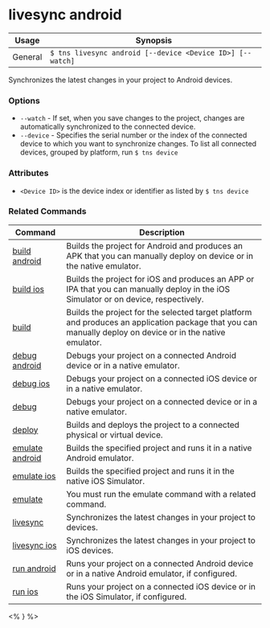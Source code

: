 livesync android
==========

Usage | Synopsis
------|-------
General | `$ tns livesync android [--device <Device ID>] [--watch]`

Synchronizes the latest changes in your project to Android devices. 

### Options
* `--watch` - If set, when you save changes to the project, changes are automatically synchronized to the connected device.
* `--device` - Specifies the serial number or the index of the connected device to which you want to synchronize changes. To list all connected devices, grouped by platform, run `$ tns device`

### Attributes
* `<Device ID>` is the device index or identifier as listed by `$ tns device`

### Related Commands

Command | Description
----------|----------
[build android](build-android.html) | Builds the project for Android and produces an APK that you can manually deploy on device or in the native emulator.
[build ios](build-ios.html) | Builds the project for iOS and produces an APP or IPA that you can manually deploy in the iOS Simulator or on device, respectively.
[build](build.html) | Builds the project for the selected target platform and produces an application package that you can manually deploy on device or in the native emulator.
[debug android](debug-android.html) | Debugs your project on a connected Android device or in a native emulator.
[debug ios](debug-ios.html) | Debugs your project on a connected iOS device or in a native emulator.
[debug](debug.html) | Debugs your project on a connected device or in a native emulator.
[deploy](deploy.html) | Builds and deploys the project to a connected physical or virtual device.
[emulate android](emulate-android.html) | Builds the specified project and runs it in a native Android emulator.
[emulate ios](emulate-ios.html) | Builds the specified project and runs it in the native iOS Simulator.
[emulate](emulate.html) | You must run the emulate command with a related command.
[livesync](livesync.html) | Synchronizes the latest changes in your project to devices.
[livesync ios](livesync-ios.html) | Synchronizes the latest changes in your project to iOS devices.
[run android](run-android.html) | Runs your project on a connected Android device or in a native Android emulator, if configured.
[run ios](run-ios.html) | Runs your project on a connected iOS device or in the iOS Simulator, if configured.
<% } %>